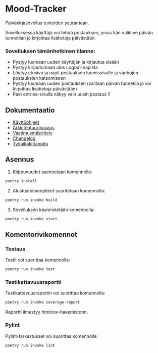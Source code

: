 # Mood-Tracker

Päiväkirjasovellus tunteiden seurantaan.

Sovelluksessa käyttäjä voi tehdä postauksen, jossa hän valitsee päivän tunnetilan ja kirjoittaa lisätietoja päivästään.

### Sovelluksen tämänhetkinen tilanne:

- Pystyy luomaan uuden käyttäjän ja kirjautua sisään
- Pystyy kirjautumaan ulos Logout-napista
- Löytyy etusivu ja napit postauksen luomissivulle ja vanhojen postauksien katsomiseen
- Pystyy luomaan uuden postauksen (valitaan päivän tunnetila ja voi kirjoittaa lisätietoja päivästään)
- Past entries-sivulla näkyy vain uusin postaus !!


## Dokumentaatio

- [Käyttöohjeet](https://github.com/liisaket/ot-harjoitustyo/blob/master/dokumentaatio/kayttoohje.md)
- [Arkkitehtuurikuvaus](https://github.com/liisaket/ot-harjoitustyo/blob/master/dokumentaatio/arkkitehtuuri.md)
- [Vaatimusmäärittely](https://github.com/liisaket/ot-harjoitustyo/blob/master/dokumentaatio/vaatimusmaarittely.md)
- [Changelog](https://github.com/liisaket/ot-harjoitustyo/blob/master/dokumentaatio/changelog.md)
- [Työaikakirjanpito](https://github.com/liisaket/ot-harjoitustyo/blob/master/dokumentaatio/tuntikirjanpito.md)

## Asennus

1. Riippuvuudet asennetaan komennolla:

```bash
poetry install
```

2. Alustustoimenpiteet suoritetaan komennolla:

```bash
poetry run invoke build
```

3. Sovelluksen käynnistetään komennolla:

```bash
poetry run invoke start
```

## Komentorivikomennot

### Testaus

Testit voi suorittaa komennolla:

```bash
poetry run invoke test
```

### Testikattavuusraportti

Testikattavuusraportin voi suorittaa komennolla:

```bash
poetry run invoke coverage-report
```

Raportti ilmestyy _htmlcov_-hakemistoon.

### Pylint

Pylint-tarkastukset voi suorittaa komennolla:

```bash
poetry run invoke lint
```
